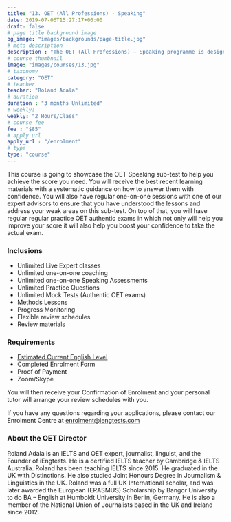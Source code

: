 ```yaml
---
title: "13. OET (All Professions) - Speaking"
date: 2019-07-06T15:27:17+06:00
draft: false
# page title background image
bg_image: "images/backgrounds/page-title.jpg"
# meta description
description : "The OET (All Professions) – Speaking programme is designed for healthcare professionals who wish to prepare the OET Speaking sub-test with unlimited reviews within 3 months duration."
# course thumbnail
image: "images/courses/13.jpg"
# taxonomy
category: "OET"
# teacher
teacher: "Roland Adala"
# duration
duration : "3 months Unlimited"
# weekly:
weekly: "2 Hours/Class"
# course fee
fee : "$85"
# apply url
apply_url : "/enrolment"
# type
type: "course"
---
```



This course is going to showcase the OET Speaking sub-test to help you achieve the score you need. You will receive the best recent learning materials with a systematic guidance on how to answer them with confidence. You will also have regular one-on-one sessions with one of our expert advisors to ensure that you have understood the lessons and address your weak areas on this sub-test. On top of that, you will have regular regular practice OET authentic exams in which not only will help you improve your score it will also help you boost your confidence to take the actual exam. </p>

### Inclusions



* Unlimited Live Expert classes
* Unlimited one-on-one coaching
* Unlimited one-on-one Speaking Assessments
* Unlimited Practice Questions
* Unlimited Mock Tests (Authentic OET exams)
* Methods Lessons
* Progress Monitoring
* Flexible review schedules
* Review materials

### Requirements

* [Estimated Current English Level](https://bit.ly/2Zq8VQW)
* Completed Enrolment Form
* Proof of Payment
* Zoom/Skype 

You will then receive your Confirmation of Enrolment and your personal tutor will arrange your review schedules with you.

If you have any questions regarding your applications, please contact our Enrolment Centre at [enrolment@iengtests.com](mailto:enrolment@iengtests.com) 


### About the OET Director

Roland Adala is an IELTS and OET expert, journalist, linguist, and the Founder of iEngtests. He is a certified IELTS teacher by Cambridge & IELTS Australia. Roland has been teaching IELTS since 2015. He graduated in the UK with Distinctions. He also studied Joint Honours Degree in Journalism & Linguistics in the UK. Roland was a full UK International scholar, and was later awarded the European (ERASMUS) Scholarship by Bangor University to do BA – English at Humboldt University in Berlin, Germany. He is also a member of the National Union of Journalists based in the UK and Ireland since 2012.